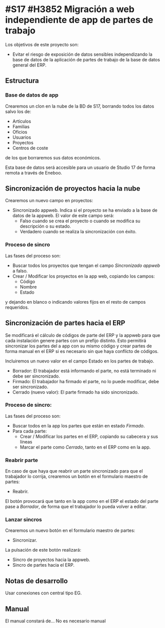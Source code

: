# #S17 #H3852 Migración a web independiente de app de partes de trabajo

Los objetivos de este proyecto son:
+ Evitar el riesgo de exposición de datos sensibles independizando la base de datos de la aplicación de partes de trabajo de la base de datos general del ERP.

## Estructura

### Base de datos de app
Crearemos un clon en la nube de la BD de S17, borrando todos los datos salvo los de:
+ Artículos
+ Familias
+ Oficios
+ Usuarios
+ Proyectos
+ Centros de coste

de los que borraremos sus datos económicos.

Esta base de datos será accesible para un usuario de Studio 17 de forma remota a través de Eneboo.

## Sincronización de proyectos hacia la nube
Crearemos un nuevo campo en proyectos:
+ Sincronizado appweb. Indica si el proyecto se ha enviado a la base de datos de la appweb. El valor de este campo será:
    + Falso cuando se crea el proyecto o cuando se modifica su descripción o su estado.
    + Verdadero cuando se realiza la sincronización con éxito.

### Proceso de sincro
Las fases del proceso son:
+ Buscar todos los proyectos que tengan el campo _Sincronizado appweb_ a falso.
+ Crear / Modificar los proyectos en la app web, copiando los campos:
    + Código
    + Nombre
    + Estado

y dejando en blanco o indicando valores fijos en el resto de campos requeridos.

## Sincronización de partes hacia el ERP
Se modificará el cálculo de códigos de parte del ERP y la appweb para que cada instalación genere partes con un prefijo distinto. Esto permitirá sincronizar los partes del a app con su mismo código y crear partes de forma manual en el ERP si es necesario sin que haya conflicto de códigos.

Incluiremos un nuevo valor en el campo Estado en los partes de trabajo.
+ Borrador: El trabajador está informando el parte, no está terminado ni debe ser sincronizado.
+ Firmado: El trabajador ha firmado el parte, no lo puede modificar, debe ser sincronizado.
+ Cerrado (nuevo valor): El parte firmado ha sido sincronizado.

### Proceso de sincro:
Las fases del proceso son:
+ Buscar todos en la app los partes que están en estado _Firmado_.
+ Para cada parte:
    + Crear / Modificar los partes en el ERP, copiando su cabecera y sus líneas
    + Marcar el parte como _Cerrado_, tanto en el ERP como en la app.

### Reabrir parte
En caso de que haya que reabrir un parte sincronizado para que el trabajador lo corrija, crearemos un botón en el formulario maestro de partes:
+ Reabrir.

El botón provocará que tanto en la app como en el ERP el estado del parte pase a _Borrador_, de forma que el trabajador lo pueda volver a editar.

### Lanzar sincros
Crearemos un nuevo botón en el formulario maestro de partes:
+ Sincronizar.

La pulsación de este botón realizará:
+ Sincro de proyectos hacia la appweb.
+ Sincro de partes hacia el ERP.

## Notas de desarrollo
Usar conexiones con central tipo EG.

## Manual
El manual constará de...
No es necesario manual